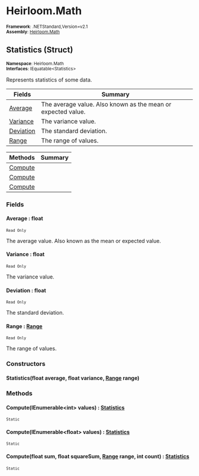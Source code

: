 # Heirloom.Math

<small>**Framework**: .NETStandard,Version=v2.1</small>  
<small>**Assembly**: [Heirloom.Math](../Heirloom.Math/Heirloom.Math.md)</small>  

## Statistics (Struct)
<small>**Namespace**: Heirloom.Math</sub></small>  
<small>**Interfaces**: IEquatable\<Statistics></small>  

Represents statistics of some data.

| Fields                   | Summary                                                      |
|--------------------------|--------------------------------------------------------------|
| [Average](#AVE2099683)   | The average value. Also known as the mean or expected value. |
| [Variance](#VAR7547CE81) | The variance value.                                          |
| [Deviation](#DEVB36CB)   | The standard deviation.                                      |
| [Range](#RAN67C3808B)    | The range of values.                                         |

| Methods                 | Summary |
|-------------------------|---------|
| [Compute](#COMF11199C1) |         |
| [Compute](#COMF11199C1) |         |
| [Compute](#COMF11199C1) |         |

### Fields

#### <a name="AVE2099683"></a>Average : float
<small>`Read Only`</small>

The average value. Also known as the mean or expected value.

#### <a name="VAR7547CE81"></a>Variance : float
<small>`Read Only`</small>

The variance value.

#### <a name="DEVB36CB"></a>Deviation : float
<small>`Read Only`</small>

The standard deviation.

#### <a name="RAN67C3808B"></a>Range : [Range](Heirloom.Math.Range.md)
<small>`Read Only`</small>

The range of values.

### Constructors

#### Statistics(float average, float variance, [Range](Heirloom.Math.Range.md) range)

### Methods

#### <a name="COM4784E1C3"></a>Compute(IEnumerable\<int> values) : [Statistics](Heirloom.Math.Statistics.md)
<small>`Static`</small>


#### <a name="COM6B725764"></a>Compute(IEnumerable\<float> values) : [Statistics](Heirloom.Math.Statistics.md)
<small>`Static`</small>


#### <a name="COM52793202"></a>Compute(float sum, float squareSum, [Range](Heirloom.Math.Range.md) range, int count) : [Statistics](Heirloom.Math.Statistics.md)
<small>`Static`</small>


